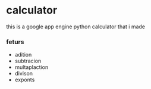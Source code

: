 # calculator
this is a google app engine python calculator that i made
### feturs
* adition
* subtracion
* multaplaction
* divison
* exponts